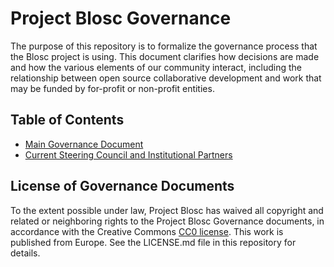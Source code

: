 # Project Blosc Governance

The purpose of this repository is to formalize the governance process that the Blosc project is using. This document clarifies how decisions are made and how the various elements of our community interact, including the relationship between open source collaborative development and work that may be funded by for-profit or non-profit entities.

## Table of Contents

* [Main Governance Document](governance.md)
* [Current Steering Council and Institutional Partners](people.md)

## License of Governance Documents

To the extent possible under law, Project Blosc has waived all copyright and related or neighboring rights to the Project Blosc Governance documents, in accordance with the Creative Commons [CC0 license](http://creativecommons.org/publicdomain/zero/1.0/). This work is published from Europe.  See the LICENSE.md file in this repository for details.

